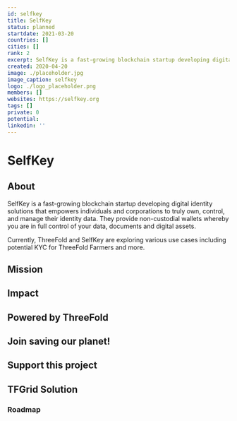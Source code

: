 ```yaml
---
id: selfkey
title: SelfKey
status: planned
startdate: 2021-03-20
countries: []
cities: []
rank: 2
excerpt: SelfKey is a fast-growing blockchain startup developing digital identity solutions.
created: 2020-04-20
image: ./placeholder.jpg
image_caption: selfkey
logo: ./logo_placeholder.png
members: []
websites: https://selfkey.org
tags: []
private: 0
potential:
linkedin: ''
---
```


# SelfKey

## About

SelfKey is a fast-growing blockchain startup developing digital identity solutions that empowers individuals and corporations to truly own, control, and manage their identity data. They provide non-custodial wallets whereby you are in full control of your data, documents and digital assets. 

Currently, ThreeFold and SelfKey are exploring various use cases including potential KYC for ThreeFold Farmers and more.

## Mission

## Impact

## Powered by ThreeFold

## Join saving our planet!

## Support this project

## TFGrid Solution

### Roadmap



